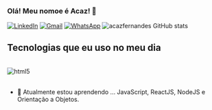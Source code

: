 ### Olá! Meu nomoe é Acaz! 👋
[![LinkedIn](https://img.shields.io/badge/LinkedIn-0077B5?style=for-the-badge&logo=linkedin&logoColor=white)](https://www.linkedin.com/in/acaz-fernandes/)
[![Gmail](https://img.shields.io/badge/Gmail-D14836?style=for-the-badge&logo=gmail&logoColor=white)](mailto:acazfernandess@gmail.com)
[![WhatsApp](https://img.shields.io/badge/WhatsApp-25D366?logo=whatsapp&logoColor=fff&style=flat)](wa.me/5585982216970)
![acazfernandes GitHub stats](https://github-readme-stats.vercel.app/api?username=acazfernandes&show_icons=true&theme=dracula)

## Tecnologias que eu uso no meu dia
<div style="display: inline_block"><br/>
  <img align="center" alt="html5" src="https://shields.io/badge/JavaScript-F7DF1E?logo=JavaScript&logoColor=000&style=flat-square" />
</div><br/>

- 🌱 Atualmente estou aprendendo ... JavaScript, ReactJS, NodeJS e Orientação a Objetos.
